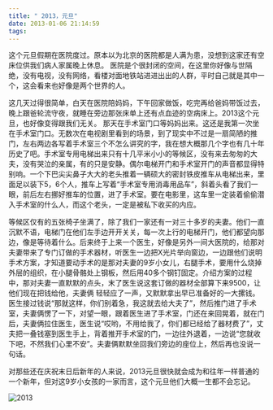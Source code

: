 ```yaml
---
title: " 2013，元旦"
date: 2013-01-06 21:14:59
tags:
---
```


这个元旦假期在医院度过。原本以为北京的医院都是人满为患，没想到这家还有空床位供我们病人家属晚上休息。 医院是个很封闭的空间，在这里你好像与世隔绝，没有电视，没有网络，看楼对面地铁站进进出出的人群，平时自己就是其中一个，这会看来也好像是两个世界的人。

这几天过得很简单，白天在医院陪妈妈，下午回家做饭，吃完再给爸妈带饭过去，晚上跟爸轮流守夜，就睡在旁边那张床单上还有点血迹的空病床上。2013这个元旦，也好像变得跟我们无关。 那天在手术室门口等妈妈出来。这还是我第一次坐在手术室门口。无数次在电视剧里看到的场景，到了现实中不过是一扇简陋的推门，左右两边各写着手术室三个不怎么讲究的字，我在想大概那几个字也有几十年历史了吧。手术室专用电梯出来只有十几平米小小的等候区，没有来去匆匆的大夫，没有哭泣的亲属，有的只是安静。偶尔电梯开门和手术室开门的声音都显得特别响。一个下巴尖尖鼻子大大的老头推着一辆硕大的密封铁皮推车从电梯出来，里面足以装下5，6个人，推车上写着“手术室专用消毒用品车”，斜着头看了我们一眼，前后左右挪好推车的位置，进了手术室。要在电影里，这车里一定装着偷偷潜入手术室的什么人，而这个老头，一定是被私下收买的内应。

等候区仅有的五张椅子坐满了，除了我们一家还有一对三十多岁的夫妻。他们一直沉默不语，电梯门在他们左手边开开关关，每一次上行的电梯开门，他们都望向那边，像是等待着什么。后来终于上来一个医生，好像是另外一间大医院的，给那对夫妻带来了专门订做的手术器材，听医生一边把X光片举向窗边，一边跟他们说明手术方案，才知道要动手术的是那对夫妻的9岁小女儿，右腿手术，要用什么烧掉外层的组织，在小腿骨骼处上钢板，然后用40多个钢钉固定。介绍方案的过程中，那对夫妻一直默默的点头，末了医生说这套订做的器材全部算下来9500，让他们现在把钱给他，夫妻俩 轻轻应了一声，又默默拿出早已准备好的一大摞钱。医生接过钱说“那就这样，你们别着急，我这就去给大夫了”，然后推门进了手术室，夫妻俩愣了一下，对望一眼，跟着医生进了手术室，门还在来回晃着，就在门后，夫妻俩拉住医生，医生说“哎哟，不用给我了，你们都已经给了器材费了”，丈夫把一叠钱塞到医生手上，背着推开手术室的门，一边往外退着，一边说“您就收下吧，不然我们心里不安”。夫妻俩默默坐回我们旁边的座位上，然后再也没说一句话。 

对那些还在庆祝末日后新年的人来说，2013元旦很快就会成为和往年一样普通的一个新年，但对这9岁小女孩的一家而言，这个元旦他们大概一生都不会忘记。

![](../../../images/2013/01/2013.jpg "2013") 